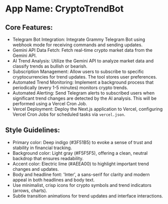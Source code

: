 # **App Name**: CryptoTrendBot

## Core Features:

- Telegram Bot Integration: Integrate Grammy Telegram Bot using webhook mode for receiving commands and sending updates.
- Gemini API Data Fetch: Fetch real-time crypto market data from the Gemini API.
- AI Trend Analysis: Utilize the Gemini API to analyze market data and classify trends as bullish or bearish.
- Subscription Management: Allow users to subscribe to specific cryptocurrencies for trend updates. The tool stores user preferences.
- Automated Trend Monitoring: Implement a background process that periodically (every 1-5 minutes) monitors crypto trends.
- Automated Alerting: Send Telegram alerts to subscribed users when significant trend changes are detected by the AI analysis. This will be performed using a Vercel Cron Job.
- Vercel Deployment: Deploy the Next.js application to Vercel, configuring Vercel Cron Jobs for scheduled tasks via `vercel.json`.

## Style Guidelines:

- Primary color: Deep indigo (#3F51B5) to evoke a sense of trust and stability in financial tracking.
- Background color: Light gray (#F5F5F5), offering a clean, neutral backdrop that ensures readability.
- Accent color: Electric lime (#AEEA00) to highlight important trend changes and updates.
- Body and headline font: 'Inter', a sans-serif for clarity and modern appeal in both headlines and body text.
- Use minimalist, crisp icons for crypto symbols and trend indicators (arrows, charts).
- Subtle transition animations for trend updates and interface interactions.